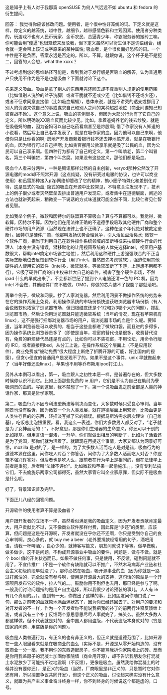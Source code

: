 这是知乎上有人对于我那篇 openSUSE 为何人气远远不如 ubuntu 和 fedora 的衍生提问。

回答： 我觉得你应该修改问题。使用者，是个很中性好笼统的词。下定义就是这样，你定义的越笼统，越中性，越细节，越带感情色彩和主观因素。使用者分种类的，玩游戏不也有人民币玩家、金币农民、苦逼青少年、称霸服务器的搬砖工嘛。你可能会用“傻逼”也很笼统来反驳我，但下定义虽然可以衍生但不是词语组合，组合就一定会带上该词或字原来的某种属性; 吸血者，是个很负面好恐怖的词。一个中性是不是负面，答案永远是否定的。所以，不算。就跟你说，这个杯子是不是犯二，回答的人会想，what the xxxx？

不过考虑到您的思维路径可能是，看到我对于发行版是否吸血的解答，认为普通用户只使用不作为是不是也是吸血？下面就讨论下这个。

先来定义吸血。吸血是拿了别人的东西用完还回去却不尊重别人规定的使用范围（比如借别人洗脸的盆子洗脚）或者干脆就不还或少还（比如借钱不还或少还），或者不征求同意直接偷（比如吸血蝙蝠），总体来说，就是不讲究的透支或挪用了别人的资源来做自己的事或谋求自己和别人之间的某种超然地位（商业间谍知己知彼百战不殆）。这个意义上说，吸血的实例很多，但因为大部分行为有了它自己的定义，所以明确说XX吸血反而比较少见。比如，拿着爸妈养老的钱去炒股，就是在吸爸妈的血，因为爸妈可以自己吃药看病甚至是炒股啊; 借了作家没有人知道的小说看，然后写上自己名字发表了，就是在吸作家的血，因为他可以自己来啊，他借你只是让你看的啊; 房地产开发商赖着银行钱不还去押地搞开发，就是在吸银行的血，因为银行可以自己押啊; 比如贪官挪用公款享乐就是吸了公民的血，因为公民可以自己享乐啊。但四种行为都有了自己的定义，第一个叫啃老，第二个叫冒名，第三个叫骗贷，第四个叫贪腐。如果没有这些定义，那他们都是吸血。

吸血个人看来分两种，一种是腾讯那样公然的自主创新，verycd那种公然改了开源电骡的mod却不照常开源（这点纯疑，没有研究过电骡的协议，也许可以商业使用）和迅雷那种接入p2p网络却篡改了它的精神，搞小圈子特殊化和差别化对待，这是显式的吸血; 隐式的吸血在开源中比较常见，不特意关注发现不了，技术上的例子很少或者天然壁垒去排出普通用户发现它，或者集中在道德层面，阐述的方法也就讲究起来，稍微变一下说话的方式味道就可能全然不同，比较仁者见仁智者见智。

比如我举个例子，微软和因特尔的联盟算不算吸血？算与不算都可以。我觉得，微软算，因特尔不算。因为他们在用法律正确的不道德手段吸取其他硬件厂商和整个硬件市场的用户资源（当然现在法律上也不正确了，这种在这个年代绝对被裁定垄断）。因特尔是硬件厂商，他那叫发扬优势合理竞争，引入活鱼盘活臭水; 微软一个软件厂商，相当于利用自己在软件操作系统领域的垄断特征来扶植硬件行业的代理人（本身并没有错误，潜移默化的让用视窗系统的人优先选择intel，视窗用户基数很大，帮助intel奠定市场霸主地位），然后利用这种硬件上游强强联合的不正当实际垄断地位去反馈到软件行业（用了intel，自然首先考虑微软），强迫使用其他硬件的人使用它的软件（intel多，微软就多，等微软垄断了下游，上游想不用都不行），它吸了硬件厂商的自主权来壮大自己的软件，祸害了整个硬件市场，不然 ipad 什么的早就出来了，不会都新世纪了提到个人电脑还清一色的 PC 机，因为intel 不会做，其他硬件厂商不敢做，OMG，你做的芯片装不了视窗？那就滚吧。

再举个例子，微软和网景。抄了人家浏览器，然后利用网景不做操作系统的劣势来在它的操作系统上免费，利用操作系统的市场份额快速获取浏览器市场份额（有人会说微软也拓宽了浏览器市场，但归根结底还是个1/2和2/3哪个大的问题），搅乱浏览器市场，然后让你用浏览器就只能选微软系统（当年的情况，现在有苹果机有linux），这不是强行捆绑浏览器市场的用户，吸浏览器市场的血是什么呢。要知道，当年浏览器是可以收费的，相当于这些金都进了微软口袋，而且进的多得多，因为操作系统比浏览器贵多了（即使是当年，视窗的替代也是很多，收费替代没有，免费的麻烦替代品还是有点的，比如你可以不装视窗，不用论坛，用命令行版的 IRC，或者直接用bsd，从分工上说，在操作系统这个层面上（不是应用软件），商业免费或“被动免费”很大程度上断绝了折腾开源的可能，好比国内的视窗），但贪小便宜的普通用户是发现不了的。如果不是这个事件，unix 早就做起来了（当年好像还没linux），苹果也不用等乔布斯用ipod打江山。

另外从本例可以看出，第一，吸血跟人之初性本恶一样，是普遍存在的，但大多数时候你认识不到它。比如上面那些免费的 ie 用户，它们是不认为自己在助纣为孽吸网景的血的。写到这里，我不禁想了一下，第一个说吸血鬼之前全部是人类的神话作家，那真是哲学家啊。

第二，吸血行为不因专利法垄断法等判决而变化，大多数时候只受良心审判。当年网景也没有胜诉，因为微软一个为人类发展，就在道德层面上用繁衍，比吸血更是人类生存目的的东西，轻描淡写掉了它的错误。根据马斯洛需求层次理论（自己维基），吃饭总比泡妞重要。看，我这么一表述，你们大多数男人都反对了，“老子就是为了女神而活的！”，不好意思，那是你们生殖器的生命意义，你还可以干别的比如搅基。但用言语一混淆，一升华，你们就做出相反的判断了，比如为了活着还是为了党国，那你们就为活着了。就跟现在再提这个事情，大家又都认为网景好可怜，mozilla 是对的了，是一样的。为了大多数人活而吃人是对是错，吸血行为的道德本源在这里。问你吃人对否？你答否，问你为了大多数人活而吃人对否？你逻辑不强兴许答对。但后者也是吃人么，跟前者在行为学上是相同的，但在法律学上前者是重犯，后者叫“法律不评价”。比如微软和苹果一起偷施乐。。。没有专利法搞它们，不去偷施乐两家公司都得死，虽然大家管它叫企业家原罪，但实际不是吸血是什么呢。

好了，背景知识普及完毕。

下面正儿八经的回答问题。

开源软件的使用者算不算是吸血者？

用户跟开发者的立场不一样，虽然看似满足我的吸血定义，因为开发者贡献肯定最大，用户贡献比不过，又不像商业软件那样付费，因此算是“少还”的类型，应该算，但问题是这是在开源啊，开发者就没在乎你还不还啊，你只是受到你自己的良心审判啊。良心多的，就 buy me a beer（老外要捐款经常用的句子，酒吧用语，请我一杯啤酒），良心少的，就博客写篇文，朋友问就说下等等。做早做晚，做多做少，这不是问题，不构成开源事业中吸血的要件，问题是，做与不做。就是个 bool 值的开关状态而已。如果不做任何事，只是使用，不反馈，碰到问题就不用了，不宣传推广（不是一个软件有缺陷就可以不推广，不然木马病毒产业链和社会主义初级阶段早就没了），那你必然在吸血，吸开源事业的血（因为你就是一路过打酱油的，完全就没有参与啊，使用是开源最大的支持，这句话的原型是一个开源项目发布它的软件，拉人气的。。。鼓励你用不到但也去用，那已经是参与了啊。一般我们讨论问题指的是用户自主选择，所以我很少讨论预装的事儿，人人有 ie 有几个真用的。。）。直到有一天，你做出了这样的事，比如朋友问你随口说了一句，那么之前吸的血就原地满血满状态了，因为你已经还回去了。对用户的要求和对开发者的不一样，作为一个开发者你不能说我把我的补丁的前两行注释反馈给上游，或者我有三个补丁反馈两个意思意思尽尽人事就完了，搞笑么。虽然大多数人都这样做，但不代表就是对的，全中国人都用盗版，不代表盗版本身就对的（穷是国家的问题，用盗版是你的问题）。

吸血是人类普遍行为，有正义的也有非正义的，但正义就是道德范围了，比如开源在一些人眼里看来就是在吸商业的血么（实际不是，开源是从零开始构造的，没有取商业一分一毫，我不用你的东西造起房子，你不能骂我拆你家院墙上的砖。反而是你用我盖房子的混凝土加固你家院墙（商业用开源），却不告诉我朋友你打混凝土水泥放少了可能抗不过地震啊（不反馈），更像是吸血，虽然我给你混凝土的时候并没有要你还），是正义的吸血（当然，厂商眼里是非正义的，只是暂时它对你还有用，所以搁置争议共同开发），但这个正义的吸血，讨论起来确实没有什么意义，就跟为共产主义事业奋斗终身一样，你不到终身的时候说这个都是虚的，口号。
